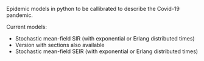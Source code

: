 Epidemic models in python to be callibrated to describe the Covid-19 pandemic.

Current models:

- Stochastic mean-field SIR (with exponential or Erlang distributed times)
- Version with sections also available
- Stochastic mean-field SEIR (with exponential or Erlang distributed times)
